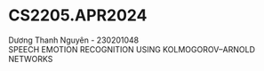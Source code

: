 # CS2205.APR2024

Dương Thanh Nguyên - 230201048
<br/>
SPEECH EMOTION RECOGNITION USING KOLMOGOROV–ARNOLD NETWORKS
